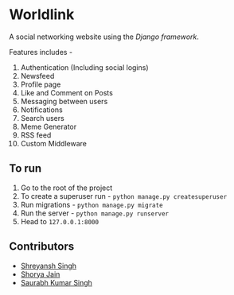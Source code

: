 Worldlink
=========

A social networking website using the *Django framework*.  

Features includes -  
1. Authentication (Including social logins)
2. Newsfeed
3. Profile page
4. Like and Comment on Posts
5. Messaging between users
6. Notifications
7. Search users
8. Meme Generator
9. RSS feed
10. Custom Middleware

## To run

1. Go to the root of the project
2. To create a superuser run - `python manage.py createsuperuser`
3. Run migrations -  `python manage.py migrate`
4. Run the server - `python manage.py runserver`
5. Head to `127.0.0.1:8000`

## Contributors  
* [Shreyansh Singh](https://github.com/shreyansh26)
* [Shorya Jain](https://github.com/SJ255)
* [Saurabh Kumar Singh](https://github.com/saurabh303)
